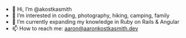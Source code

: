 - 👋 Hi, I’m @akostkasmith
- 👀 I’m interested in coding, photography, hiking, camping, family
- 🌱 I’m currently expanding my knowledge in Ruby on Rails & Angular
- 📫 How to reach me: aaron@aaronkostkasmith.dev

<!---
akostkasmith/akostkasmith is a ✨ special ✨ repository because its `README.md` (this file) appears on your GitHub profile.
You can click the Preview link to take a look at your changes.
--->

